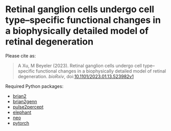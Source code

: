 # Retinal ganglion cells undergo cell type–specific functional changes in a biophysically detailed model of retinal degeneration

Please cite as:

> A Xu, M Beyeler (2023). Retinal ganglion cells undergo cell type–specific functional changes in a biophysically detailed model of retinal degeneration. *bioRxiv*, doi:[10.1101/2023.01.13.523982v1](https://www.biorxiv.org/content/10.1101/2023.01.13.523982v1)

Required Python packages:
* [brian2](https://brian2.readthedocs.io/en/stable/)
* [brian2genn](https://brian2genn.readthedocs.io/en/stable/)
* [pulse2percept](https://pulse2percept.readthedocs.io/en/stable/)
* [elephant](https://elephant.readthedocs.io/en/latest/)
* [neo](http://neuralensemble.org/neo/)
* [pytorch](https://pytorch.org)
